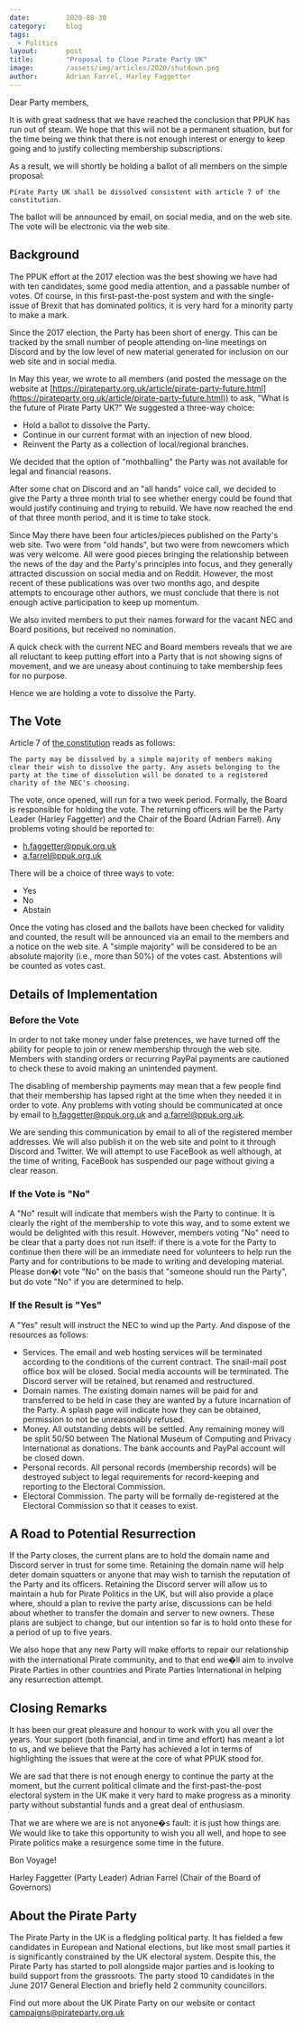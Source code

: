 ```yaml
---
date:         2020-08-30
category:     blog
tags:
  - Politics
layout:       post
title:        "Proposal to Close Pirate Party UK"
image:        /assets/img/articles/2020/shutdown.png
author:       Adrian Farrel, Harley Faggetter
---
```


Dear Party members,

It is with great sadness that we have reached the conclusion that PPUK has run out of steam. We hope that this will not be a permanent situation, but for the time being we think that there is not enough interest or energy to keep going and to justify collecting membership subscriptions.

As a result, we will shortly be holding a ballot of all members on the simple proposal:

~~~
Pirate Party UK shall be dissolved consistent with article 7 of the constitution.
~~~

The ballot will be announced by email, on social media, and on the web site. The vote will be electronic via the web site.

## Background

The PPUK effort at the 2017 election was the best showing we have had with ten candidates, some good media attention, and a passable number of votes. Of course, in this first-past-the-post system and with the single-issue of Brexit that has dominated politics, it is very hard for a minority party to make a mark.

Since the 2017 election, the Party has been short of energy. This can be tracked by the small number of people attending on-line meetings on Discord and by the low level of new material generated for inclusion on our web site and in social media.

In May this year, we wrote to all members (and posted the message on the website at [https://pirateparty.org.uk/article/pirate-party-future.html](https://pirateparty.org.uk/article/pirate-party-future.html)) to ask, "What is the future of Pirate Party UK?" We suggested a three-way choice:

* Hold a ballot to dissolve the Party.
* Continue in our current format with an injection of new blood.
* Reinvent the Party as a collection of local/regional branches.

We decided that the option of "mothballing" the Party was not available for legal and financial reasons.

After some chat on Discord and an "all hands" voice call, we decided to give the Party a three month trial to see whether energy could be found that would justify continuing and trying to rebuild. We have now reached the end of that three month period, and it is time to take stock.

Since May there have been four articles/pieces published on the Party's web site. Two were from "old hands", but two were from newcomers which was very welcome. All were good pieces bringing the relationship between the news of the day and the Party's principles into focus, and they generally attracted discussion on social media and on Reddit. However, the most recent of these publications was over two months ago, and despite attempts to encourage other authors, we must conclude that there is not enough active participation to keep up momentum.

We also invited members to put their names forward for the vacant NEC and Board positions, but received no nomination.

A quick check with the current NEC and Board members reveals that we are all reluctant to keep putting effort into a Party that is not showing signs of movement, and we are uneasy about continuing to take membership fees for no purpose.

Hence we are holding a vote to dissolve the Party.

## The Vote

Article 7 of [the constitution](https://pirateparty.org.uk/about-us/constitution.html) reads as follows:

~~~
The party may be dissolved by a simple majority of members making clear their wish to dissolve the party. Any assets belonging to the party at the time of dissolution will be donated to a registered charity of the NEC's choosing.
~~~

The vote, once opened, will run for a two week period. Formally, the Board is responsible for holding the vote. The returning officers will be the Party Leader (Harley Faggetter) and the Chair of the Board (Adrian Farrel). Any problems voting should be reported to:

* h.faggetter@ppuk.org.uk
* a.farrel@ppuk.org.uk

There will be a choice of three ways to vote:

* Yes
* No
* Abstain

Once the voting has closed and the ballots have been checked for validity and counted, the result will be announced via an email to the members and a notice on the web site. A "simple majority" will be considered to be an absolute majority (i.e., more than 50%) of the votes cast. Abstentions will be counted as votes cast.

## Details of Implementation

### Before the Vote

In order to not take money under false pretences, we have turned off the ability for people to join or renew membership through the web site. Members with standing orders or recurring PayPal payments are cautioned to check these to avoid making an unintended payment.

The disabling of membership payments may mean that a few people find that their membership has lapsed right at the time when they needed it in order to vote. Any problems with voting should be communicated at once by email to h.faggetter@ppuk.org.uk and a.farrel@ppuk.org.uk.

We are sending this communication by email to all of the registered member addresses. We will also publish it on the web site and point to it through Discord and Twitter. We will attempt to use FaceBook as well although, at the time of writing, FaceBook has suspended our page without giving a clear reason.

### If the Vote is "No"

A "No" result will indicate that members wish the Party to continue. It is clearly the right of the membership to vote this way, and to some extent we would be delighted with this result. However, members voting "No" need to be clear that a party does not run itself: if there is a vote for the Party to continue then there will be an immediate need for volunteers to help run the Party and for contributions to be made to writing and developing material. Please don�t vote "No" on the basis that "someone should run the Party", but do vote "No" if you are determined to help.

### If the Result is "Yes"

A "Yes" result will instruct the NEC to wind up the Party. And dispose of the resources as follows:

* Services. The email and web hosting services will be terminated according to the conditions of the current contract. The snail-mail post office box will be closed. Social media accounts will be terminated. The Discord server will be retained, but renamed and restructured.
* Domain names. The existing domain names will be paid for and transferred to be held in case they are wanted by a future incarnation of the Party. A splash page will indicate how they can be obtained, permission to not be unreasonably refused.
* Money. All outstanding debts will be settled. Any remaining money will be split 50/50 between The National Museum of Computing and Privacy International as donations. The bank accounts and PayPal account will be closed down.
* Personal records. All personal records (membership records) will be destroyed subject to legal requirements for record-keeping and reporting to the Electoral Commission.
* Electoral Commission. The party will be formally de-registered at the Electoral Commission so that it ceases to exist.

## A Road to Potential Resurrection

If the Party closes, the current plans are to hold the domain name and Discord server in trust for some time. Retaining the domain name will help deter domain squatters or anyone that may wish to tarnish the reputation of the Party and its officers. Retaining the Discord server will allow us to maintain a hub for Pirate Politics in the UK, but will also provide a place where, should a plan to revive the party arise, discussions can be held about whether to transfer the domain and server to new owners. These plans are subject to change, but our intention so far is to hold onto these for a period of up to five years.

We also hope that any new Party will make efforts to repair our relationship with the international Pirate community, and to that end we�ll aim to involve Pirate Parties in other countries and Pirate Parties International in helping any resurrection attempt.

## Closing Remarks

It has been our great pleasure and honour to work with you all over the years. Your support (both financial, and in time and effort) has meant a lot to us, and we believe that the Party has achieved a lot in terms of highlighting the issues that were at the core of what PPUK stood for.

We are sad that there is not enough energy to continue the party at the moment, but the current political climate and the first-past-the-post electoral system in the UK make it very hard to make progress as a minority party without substantial funds and a great deal of enthusiasm.

That we are where we are is not anyone�s fault: it is just how things are. We would like to take this opportunity to wish you all well, and hope to see Pirate politics make a resurgence some time in the future.

Bon Voyage!

Harley Faggetter (Party Leader)
Adrian Farrel (Chair of the Board of Governors)


## About the Pirate Party ##

The Pirate Party in the UK is a fledgling political party. It has fielded a few candidates in European and National elections, but like most small parties it is significantly constrained by the UK electoral system. Despite this, the Pirate Party has started to poll alongside major parties and is looking to build support from the grassroots. The party stood 10 candidates in the June 2017 General Election and briefly held 2 community councillors.

Find out more about the UK Pirate Party on our website or contact campaigns@pirateparty.org.uk
